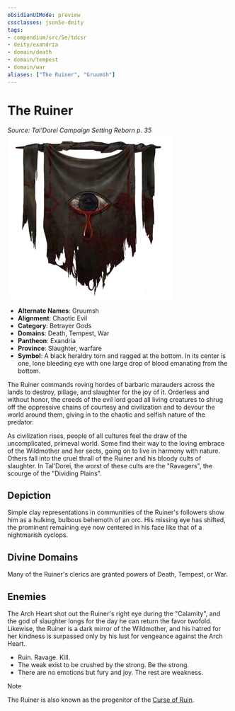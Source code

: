 ```yaml
---
obsidianUIMode: preview
cssclasses: json5e-deity
tags:
- compendium/src/5e/tdcsr
- deity/exandria
- domain/death
- domain/tempest
- domain/war
aliases: ["The Ruiner", "Gruumsh"]
---
```

# The Ruiner
*Source: Tal'Dorei Campaign Setting Reborn p. 35* 
![A black heraldry torn and ...](https://raw.githubusercontent.com/5etools-mirror-2/5etools-img/main/deities/TDCSR/Ruiner.webp#symbol "A black heraldry torn and ragged at the bottom. In its center is one, lone bleeding eye with one large drop of blood emanating from the bottom.")

- **Alternate Names**: Gruumsh
- **Alignment**: Chaotic Evil
- **Category**: Betrayer Gods
- **Domains**: Death, Tempest, War
- **Pantheon**: Exandria
- **Province**: Slaughter, warfare
- **Symbol**: A black heraldry torn and ragged at the bottom. In its center is one, lone bleeding eye with one large drop of blood emanating from the bottom.

The Ruiner commands roving hordes of barbaric marauders across the lands to destroy, pillage, and slaughter for the joy of it. Orderless and without honor, the creeds of the evil lord goad all living creatures to shrug off the oppressive chains of courtesy and civilization and to devour the world around them, giving in to the chaotic and selfish nature of the predator.

As civilization rises, people of all cultures feel the draw of the uncomplicated, primeval world. Some find their way to the loving embrace of the Wildmother and her sects, going on to live in harmony with nature. Others fall into the cruel thrall of the Ruiner and his bloody cults of slaughter. In Tal'Dorei, the worst of these cults are the "Ravagers", the scourge of the "Dividing Plains".

## Depiction

Simple clay representations in communities of the Ruiner's followers show him as a hulking, bulbous behemoth of an orc. His missing eye has shifted, the prominent remaining eye now centered in his face like that of a nightmarish cyclops.

## Divine Domains

Many of the Ruiner's clerics are granted powers of Death, Tempest, or War.

## Enemies

The Arch Heart shot out the Ruiner's right eye during the "Calamity", and the god of slaughter longs for the day he can return the favor twofold. Likewise, the Ruiner is a dark mirror of the Wildmother, and his hatred for her kindness is surpassed only by his lust for vengeance against the Arch Heart.

- Ruin. Ravage. Kill.  
- The weak exist to be crushed by the strong. Be the strong.  
- There are no emotions but fury and joy. The rest are weakness.  

> [!note]
> The Ruiner is also known as the progenitor of the [Curse of Ruin](/Systems/5e/rewards/curse-of-ruin-tdcsr.md).
